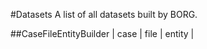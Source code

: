 #Datasets
  A list of all datasets built by BORG.
  
##CaseFileEntityBuilder
| case | file | entity |